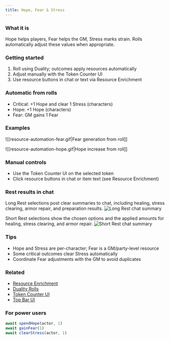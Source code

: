 ```yaml
---
title: Hope, Fear & Stress
---
```


### What it is
Hope helps players, Fear helps the GM, Stress marks strain. Rolls automatically adjust these values when appropriate.

### Getting started
1. Roll using Duality; outcomes apply resources automatically
2. Adjust manually with the Token Counter UI
3. Use resource buttons in chat or text via Resource Enrichment

### Automatic from rolls
- Critical: +1 Hope and clear 1 Stress (characters)
- Hope: +1 Hope (characters)
- Fear: GM gains 1 Fear

### Examples
![[resource-automation-fear.gif|Fear generation from roll]]

![[resource-automation-hope.gif|Hope increase from roll]]

### Manual controls
- Use the Token Counter UI on the selected token
- Click resource buttons in chat or item text (see Resource Enrichment)

### Rest results in chat
Long Rest selections post clear summaries to chat, including healing, stress clearing, armor repair, and preparation results.
![Long Rest chat summary](https://github.com/user-attachments/assets/927a8b9e-8dc8-480f-af03-839f77e64fb4)

Short Rest selections show the chosen options and the applied amounts for healing, stress clearing, and armor repair.
![Short Rest chat summary](https://github.com/user-attachments/assets/11b7ccfc-5404-4058-a5d3-c064345955e2)

### Tips
- Hope and Stress are per-character; Fear is a GM/party-level resource
- Some critical outcomes clear Stress automatically
- Coordinate Fear adjustments with the GM to avoid duplicates

### Related
- [Resource Enrichment](./resource-enrichment.md)
- [Duality Rolls](../rolling/duality-rolls.md)
- [Token Counter UI](../../ui/token-counter-ui.md)
- [Top Bar UI](../../ui/top-bar-ui.md)

### For power users
```javascript
await spendHope(actor, 1)
await gainFear(1)
await clearStress(actor, 1)
```

